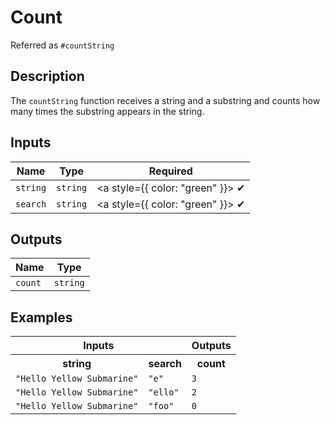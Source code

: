 # Count
Referred as `#countString`

## Description
The `countString` function receives a string and a substring and counts how many times the substring appears in the string.

## Inputs
| Name | Type | Required
|------|------|:-----:|
| `string` | `string` | <a style={{ color: "green" }}> ✔ </a>
| `search` | `string` | <a style={{ color: "green" }}> ✔ </a>


## Outputs
| Name | Type |
|------|------|
| `count` | `string` |

## Examples
<table style={{ textAlign: "center" }}>
  <tr>
    <th colspan="2">Inputs</th>
    <th colspan="1">Outputs</th>
  </tr>
  <tr>
    <th>string</th>
    <th>search</th>
    <th>count</th>
  </tr>
  <tr>
    <td><code>"Hello Yellow Submarine"</code></td>
    <td><code>"e"</code></td>
    <td><code>3</code></td>
  </tr>
  <tr>
    <td><code>"Hello Yellow Submarine"</code></td>
    <td><code>"ello"</code></td>
    <td><code>2</code></td>
  </tr>
  <tr>
    <td><code>"Hello Yellow Submarine"</code></td>
    <td><code>"foo"</code></td>
    <td><code>0</code></td>
  </tr>
</table>
